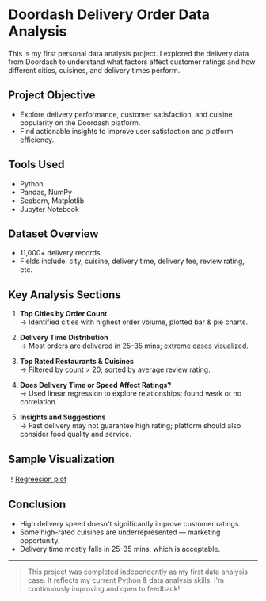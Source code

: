 #  Doordash Delivery Order Data Analysis

This is my first personal data analysis project. I explored the delivery data from Doordash to understand what factors affect customer ratings and how different cities, cuisines, and delivery times perform.

## Project Objective

- Explore delivery performance, customer satisfaction, and cuisine popularity on the Doordash platform.
- Find actionable insights to improve user satisfaction and platform efficiency.

## Tools Used

- Python
- Pandas, NumPy
- Seaborn, Matplotlib
- Jupyter Notebook

## Dataset Overview

- 11,000+ delivery records
- Fields include: city, cuisine, delivery time, delivery fee, review rating, etc.

## Key Analysis Sections

1. **Top Cities by Order Count**  
   → Identified cities with highest order volume, plotted bar & pie charts.

2. **Delivery Time Distribution**  
   → Most orders are delivered in 25–35 mins; extreme cases visualized.

3. **Top Rated Restaurants & Cuisines**  
   → Filtered by count > 20; sorted by average review rating.

4. **Does Delivery Time or Speed Affect Ratings?**  
   → Used linear regression to explore relationships; found weak or no correlation.

5. **Insights and Suggestions**  
   → Fast delivery may not guarantee high rating; platform should also consider food quality and service.

## Sample Visualization
！[Regreesion plot](plot.png)


## Conclusion

- High delivery speed doesn't significantly improve customer ratings.
- Some high-rated cuisines are underrepresented — marketing opportunity.
- Delivery time mostly falls in 25–35 mins, which is acceptable.

---

> This project was completed independently as my first data analysis case. It reflects my current Python & data analysis skills. I'm continuously improving and open to feedback!

